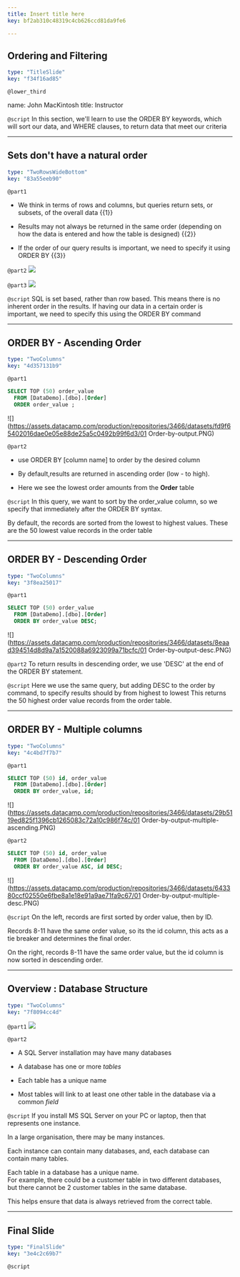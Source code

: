 ```yaml
---
title: Insert title here
key: bf2ab310c48319c4cb626ccd81da9fe6

---
```

## Ordering and Filtering

```yaml
type: "TitleSlide"
key: "f34f16ad85"
```

`@lower_third`

name: John MacKintosh
title: Instructor


`@script`
In this section, we'll learn to use the ORDER BY keywords, which will sort our data, and WHERE clauses, to return data that meet our criteria


---
## Sets don't have a natural order

```yaml
type: "TwoRowsWideBottom"
key: "83a55eeb90"
```

`@part1`
- We think in terms of rows and columns, but queries return sets, or subsets, of the overall data {{1}}

- Results may not always be returned in the same order (depending on how the data is entered and how the table is designed) {{2}}

- If the order of our query results is important, we need to specify it using ORDER BY {{3}}


`@part2`
![](https://assets.datacamp.com/production/repositories/3466/datasets/5529b1afa3d94b2af37c088a6c1c796f82da8b09/database-schema-1895779_640.png)


`@part3`
![](https://assets.datacamp.com/production/repositories/3466/datasets/73c487f1801a9db8393081bc190cd834ad4140dc/venn-diagram-41218_640.png)


`@script`
SQL is set based, rather than row based.
This means there is no inherent order in the results. 
If having our data in a certain order is important, we need to specify this using the ORDER BY command


---
## ORDER BY - Ascending Order

```yaml
type: "TwoColumns"
key: "4d357131b9"
```

`@part1`
```SQL
SELECT TOP (50) order_value
  FROM [DataDemo].[dbo].[Order]
  ORDER order_value ; 
```

![](https://assets.datacamp.com/production/repositories/3466/datasets/fd9f65402016dae0e05e88de25a5c0492b99f6d3/01 Order-by-output.PNG)


`@part2`
- use ORDER BY [column name] to order by the desired column 

- By default,results are returned in ascending order (low - to high). 

- Here we see the lowest order amounts from the **Order** table


`@script`
In this query, we want to sort by the order_value column, so we specify that immediately after the ORDER BY syntax. 

By default, the records are sorted from  the lowest to highest values.  These are the 50 lowest value records in the order table


---
## ORDER BY - Descending Order

```yaml
type: "TwoColumns"
key: "3f8ea25017"
```

`@part1`
```SQL
SELECT TOP (50) order_value
  FROM [DataDemo].[dbo].[Order]
  ORDER BY order_value DESC;
```

![](https://assets.datacamp.com/production/repositories/3466/datasets/8eaad394514d8d9a7a1520088a6923099a71bcfc/01 Order-by-output-desc.PNG)


`@part2`
To return results in descending order, we use 'DESC' at the end of the ORDER BY statement.


`@script`
Here we use the same query, but adding DESC to the order by command, to specify results should by from highest to lowest
This returns the 50 highest order value records from the order table.


---
## ORDER BY - Multiple columns

```yaml
type: "TwoColumns"
key: "4c4bd7f7b7"
```

`@part1`
```SQL
SELECT TOP (50) id, order_value
  FROM [DataDemo].[dbo].[Order]
  ORDER BY order_value, id;
```
![](https://assets.datacamp.com/production/repositories/3466/datasets/29b5119ed825f1396cb1265083c72a10c986f74c/01 Order-by-output-multiple-ascending.PNG)


`@part2`
```SQL
SELECT TOP (50) id, order_value
  FROM [DataDemo].[dbo].[Order]
  ORDER BY order_value ASC, id DESC;
```
![](https://assets.datacamp.com/production/repositories/3466/datasets/643380ccf02550e6fbe8a1e18e91a9ae71fa9c67/01 Order-by-output-multiple-desc.PNG)


`@script`
On the left, records are first sorted by order value, then by ID. 

Records 8-11 have the same order value, so its the id column, this acts as a tie breaker and determines the final order.

On the right, records 8-11 have the same order value, but the id column is now sorted in descending order.


---
## Overview : Database Structure

```yaml
type: "TwoColumns"
key: "7f8094cc4d"
```

`@part1`
![](https://assets.datacamp.com/production/repositories/3466/datasets/5529b1afa3d94b2af37c088a6c1c796f82da8b09/database-schema-1895779_640.png)


`@part2`
- A SQL Server installation may have many databases

- A database has one or more _tables_

- Each table has a unique name

- Most tables will link to at least one other table in the database via a common _field_


`@script`
If you install MS SQL Server on your PC or laptop, then that represents one instance. 

In a large organisation, there may be many instances. 

Each instance can contain many databases, and, each database can contain many tables.
 
Each table in a database has a unique name.  
For example, there could be a customer table in two different databases, but there cannot be 2 customer tables in the same database.
 
This helps ensure that data is always retrieved from the correct table.


---
## Final Slide

```yaml
type: "FinalSlide"
key: "3e4c2c69b7"
```

`@script`


